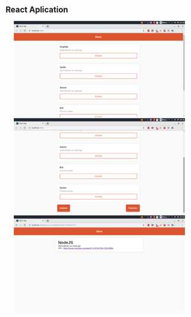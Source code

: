 ## React Aplication

<p align="center">
    <img width="460px" src="Tela1.png"><br/>
    <img width="460px" src="Tela2.png"><br/>
    <img width="460px" src="Tela3.png"><br/>
  <h2 align="center">  </h2>
</p>
